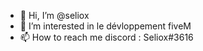 - 👋 Hi, I’m @seliox
- 👀 I’m interested in le dévloppement fiveM
- 📫 How to reach me discord : Seliox#3616
<!---
seliox/seliox is a ✨ special ✨ repository because its `README.md` (this file) appears on your GitHub profile.
You can click the Preview link to take a look at your changes.
--->
